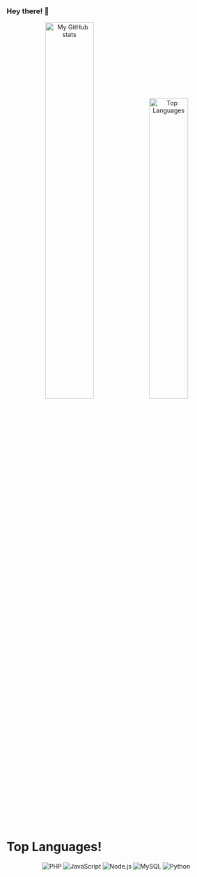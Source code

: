 ### Hey there! 👋

<div align="center">
  <img alt="My GitHub stats" width="47%" src="https://github-readme-stats.vercel.app/api?username=lucaslopestech&show_icons=true&theme=transparent"/>
  <img alt="Top Languages" width="42%" src="https://github-readme-stats.vercel.app/api/top-langs/?username=lucaslopestech&layout=compact&theme=transparent"/>
</div>

# Top Languages!

<div align="center">
  <img alt="PHP" src="https://img.shields.io/badge/PHP-%23777BB4?style=for-the-badge&logo=PHP&logoColor=%23777BB4&labelColor=black"/>
  <img alt="JavaScript" src="https://img.shields.io/badge/JavaScript-%23F7DF1E?style=for-the-badge&logo=JavaScript&logoColor=%23F7DF1E&labelColor=black"/>
  <img alt="Node.js" src="https://img.shields.io/badge/NODE.JS-%23%235FA04E?style=for-the-badge&logo=NODE.JS&logoColor=%235FA04E&labelColor=black"/>
  <img alt="MySQL" src="https://img.shields.io/badge/MYSQL-%234479A1?style=for-the-badge&logo=MYSQL&logoColor=%234479A1&labelColor=black"/>
  <img alt="Python" src="https://img.shields.io/badge/PYTHON-%233776AB?style=for-the-badge&logo=PYTHON&logoColor=%233776AB&labelColor=black"/>
</div> 
